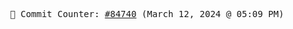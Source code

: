 <p align="center">
    <samp>
        📮 Commit Counter: <a href="https://github.com/Javascript-void0/Javascript-void0/commits/main">#84740</a> (March 12, 2024 @ 05:09 PM)
    </samp>
</p>